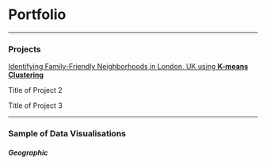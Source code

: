 # Portfolio
---
### Projects
[Identifying Family-Friendly Neighborhoods in London, UK using **K-means Clustering**](https://github.com/kristy1620/Coursera_Capstone/blob/master/London_Data_Report.pdf)

Title of Project 2

Title of Project 3

---
### Sample of Data Visualisations
##### Geographic

